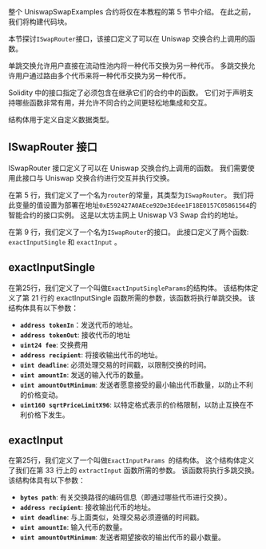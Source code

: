 整个 UniswapSwapExamples 合约将仅在本教程的第 5 节中介绍。  在此之前，我们将构建代码块。

本节探讨`ISwapRouter`接口，该接口定义了可以在 Uniswap 交换合约上调用的函数。

单跳交换允许用户直接在流动性池内将一种代币交换为另一种代币。
多跳交换允许用户通过路由多个代币来将一种代币交换为另一种代币。

Solidity 中的接口指定了必须包含在继承它们的合约中的函数。  它们对于声明支持哪些函数非常有用，并允许不同合约之间更轻松地集成和交互。

结构体用于定义自定义数据类型。

## ISwapRouter 接口

ISwapRouter 接口定义了可以在 Uniswap 交换合约上调用的函数。 我们需要使用此接口与 Uniswap 交换合约进行交互并执行交换。

在第 5 行，我们定义了一个名为`router`的常量，其类型为`ISwapRouter`。 我们将此变量的值设置为部署在地址`0xE592427A0AEce92De3Edee1F18E0157C05861564`的智能合约的接口实例。 这是以太坊主网上 Uniswap V3 Swap 合约的地址。

在第 9 行，我们定义了一个名为`ISwapRouter`的接口。 此接口定义了两个函数: `exactInputSingle` 和 `exactInput` 。

## exactInputSingle

在第25行，我们定义了一个叫做`ExactInputSingleParams`的结构体。 该结构体定义了第 21 行的 exactInputSingle 函数所需的参数，该函数将执行单跳交换。 该结构体具有以下参数：

- **`address tokenIn`**：发送代币的地址。
- **`address tokenOut`**: 接收代币的地址
- **`uint24 fee`**: 交换费用
- **`address recipient`**: 将接收输出代币的地址。
- **`uint deadline`**: 必须处理交易的时间戳，以限制交换的时间。
- **`uint amountIn`**: 发送的输入代币的数量。
- **`uint amountOutMinimum`**: 发送者愿意接受的最小输出代币数量，以防止不利的价格变动。
- **`uint160 sqrtPriceLimitX96`**: 以特定格式表示的价格限制，以防止互换在不利价格下发生。

## exactInput

在第25行，我们定义了一个叫做`ExactInputParams `的结构体。 这个结构体定义了我们在第 33 行上的 `extractInput` 函数所需的参数。 该函数将执行多跳交换。 该结构体具有以下参数：

- **`bytes path`**: 有关交换路径的编码信息（即通过哪些代币进行交换）。
- **`address recipient`**: 接收输出代币的地址。
- **`uint deadline`**: 与上面类似，处理交易必须遵循的时间戳。
- **`uint amountIn`**: 输入代币的数量。
- **`uint amountOutMinimum`**: 发送者期望接收的输出代币的最小数量。
